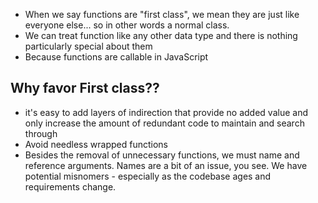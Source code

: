 - When we say functions are "first class", we mean they are just like everyone else... so in other words a normal class.
- We can treat function like any other data type and there is nothing particularly special about them
- Because functions are callable in JavaScript

Why favor First class??
---------------------
- it's easy to add layers of indirection that provide no added value and only increase the amount of redundant code to maintain and search through
- Avoid needless wrapped functions
- Besides the removal of unnecessary functions, we must name and reference arguments. Names are a bit of an issue, you see. We have potential misnomers - especially as the codebase ages and requirements change.